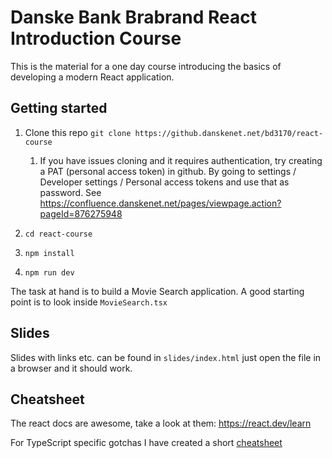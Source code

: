 # Danske Bank Brabrand React Introduction Course

This is the material for a one day course introducing the basics of developing a modern React application.

## Getting started

1. Clone this repo `git clone https://github.danskenet.net/bd3170/react-course`

   1. If you have issues cloning and it requires authentication, try creating a PAT (personal access token) in github. By going to settings / Developer settings / Personal access tokens and use that as password. See https://confluence.danskenet.net/pages/viewpage.action?pageId=876275948

1. `cd react-course`
1. `npm install`
1. `npm run dev`

The task at hand is to build a Movie Search application. A good starting point is to look inside `MovieSearch.tsx`

## Slides

Slides with links etc. can be found in `slides/index.html` just open the file in a browser and it should work.

## Cheatsheet

The react docs are awesome, take a look at them: https://react.dev/learn

For TypeScript specific gotchas I have created a short [cheatsheet](./CHEATSHEET.md)

